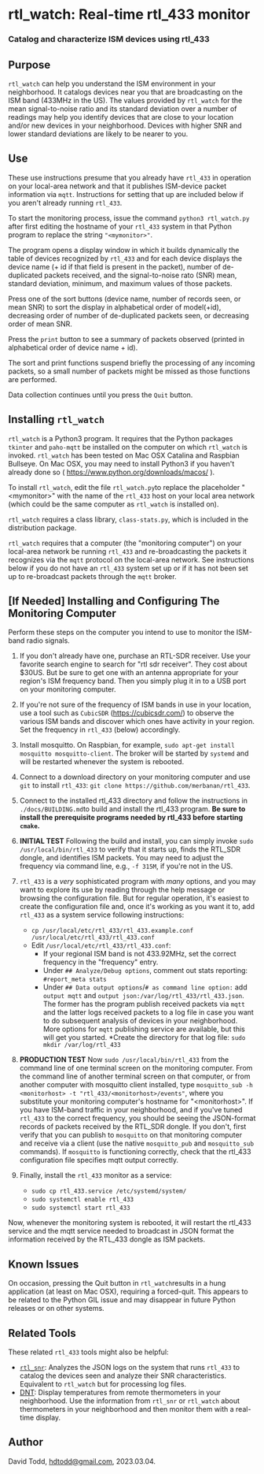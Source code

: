 # rtl\_watch: Real-time rtl\_433 monitor

### Catalog and characterize ISM devices using rtl\_433

## Purpose

`rtl_watch` can help you understand the ISM environment in your neighborhood.  It catalogs devices near you that are broadcasting on the ISM band (433MHz in the US).  The values provided by `rtl_watch` for the mean signal-to-noise ratio and its standard deviation over a number of readings may help you identify devices that are close to your location and/or new devices in your neighborhood.  Devices with higher SNR and lower standard deviations are likely to be nearer to you.

## Use

These use instructions presume that you already have `rtl_433` in operation on your local-area network and that it publishes ISM-device packet information via `mqtt`.  Instructions for setting that up are included below if you aren't already running `rtl_433`.

To start the monitoring process, issue the command `python3 rtl_watch.py` after first editing the hostname of your `rtl_433` system in that Python program to replace the string `"<mymonitor>"`.

The program opens a display window in which it builds dynamically the table of devices recognized by `rtl_433` and for each device displays the device name (+ id if that field is present in the packet), number of de-duplicated packets received, and the signal-to-noise rato (SNR) mean,  standard deviation, minimum, and maximum values of those packets.  

Press one of the sort buttons (device name, number of records seen, or mean SNR) to sort the display in alphabetical order of model(+id), decreasing order of number of de-duplicated packets seen, or decreasing order of mean SNR.

Press the `print` button to see a summary of packets observed (printed in alphabetical order of device name + id).

The sort and print functions suspend briefly the processing of any incoming packets, so a small number of packets might be missed as those functions are performed.

Data collection continues until you press the `Quit` button.

## Installing `rtl_watch`

`rtl_watch` is a Python3 program.  It requires that the Python packages `tkinter` and `paho-mqtt` be installed on the computer on which `rtl_watch` is invoked.  `rtl_watch` has been tested on Mac OSX Catalina and Raspbian Bullseye. On Mac OSX, you may need to install Python3 if you haven't already done so ( https://www.python.org/downloads/macos/ ).

To install `rtl_watch`, edit the file `rtl_watch.py`to replace the placeholder "\<mymonitor\>" with the name of the `rtl_433` host on your local area network (which could be the same computer as `rtl_watch` is installed on). 

`rtl_watch` requires a class library, `class-stats.py`, which is included in the distribution package.

`rtl_watch` requires that a computer (the "monitoring computer") on your local-area network be running `rtl_433` and re-broadcasting the packets it recognizes via the `mqtt` protocol on the local-area network.  See instructions below if you do not have an `rtl_433` system set up or if it has not been set up to re-broadcast packets through the `mqtt` broker.

## [If Needed] Installing and Configuring The Monitoring Computer
Perform these steps on the computer you intend to use to monitor the ISM-band radio signals.

1. If you don't already have one, purchase an RTL-SDR receiver.  Use your favorite search engine to search for "rtl sdr receiver".  They cost about $30US.  But be sure to get one with an antenna appropriate for your region's ISM frequency band.  Then you simply plug it in to a USB port on your monitoring computer.
1. If you're not sure of the frequency of ISM bands in use in your location, use a tool such as `CubicSDR` (https://cubicsdr.com/) to observe the various ISM bands and discover which ones have activity in your region.  Set the frequency in `rtl_433` (below) accordingly.
1. Install mosquitto.  On Raspbian, for example, `sudo apt-get install mosquitto mosquitto-client`.  The broker will be started by `systemd` and will be restarted whenever the system is rebooted.
1. Connect to a download directory on your monitoring computer and use `git` to install `rtl_433`: `git clone https://github.com/merbanan/rtl_433`.
1. Connect to the installed rtl\_433 directory and follow the instructions in `./docs/BUILDING.md`to build and install the rtl\_433 program. **Be sure to install the prerequisite programs needed by rtl_433 before starting `cmake`.**  
1. **INITIAL TEST** Following the build and install, you can simply invoke `sudo /usr/local/bin/rtl_433` to verify that it starts up, finds the RTL_SDR dongle, and identifies ISM packets.  You may need to adjust the frequency via command line, e.g.,  `-f 315M`, if you're not in the US.
1. `rtl_433` is a *very* sophisticated program with *many* options, and you may want to explore its use by reading through the help message or browsing the configuration file.  But for regular operation, it's easiest to create the configuration file and, once it's working as you want it to, add `rtl_433` as a system service following instructions:
   * `cp /usr/local/etc/rtl_433/rtl_433.example.conf /usr/local/etc/rtl_433/rtl_433.conf`
   * Edit `/usr/local/etc/rtl_433/rtl_433.conf`:
     * If your regional ISM band is not 433.92MHz, set the correct frequency in the "frequency" entry.
     * Under `## Analyze/Debug options`, comment out stats reporting: `#report_meta stats`
     * Under `## Data output options`/`# as command line option:` add `output mqtt` and `output json:/var/log/rtl_433/rtl_433.json`.  The former has the program publish received packets via `mqtt` and the latter logs received packets to a log file in case you want to do subsequent analysis of devices in your neighborhood.  More options for `mqtt` publishing service are available, but this will get you started.
     *Create the directory for that log file: `sudo mkdir /var/log/rtl_433`
1. **PRODUCTION TEST** Now `sudo /usr/local/bin/rtl_433` from the command line of one terminal screen on the monitoring computer.  From the command line of another terminal screen on that computer, or from another computer with mosquitto client installed, type `mosquitto_sub -h <monitorhost> -t "rtl_433/<monitorhost>/events"`, where you substitute your monitoring computer's hostname for "\<monitorhost>".  If you have ISM-band traffic in your neighborhood, and if you've tuned `rtl_433` to the correct frequency, you should be seeing the JSON-format records of packets received by the RTL\_SDR dongle.  If you don't, first verify that you can publish to `mosquitto` on that monitoring computer and receive via a client (use the native `mosquitto_pub` and `mosquitto_sub` commands).  If `mosquitto` is functioning correctly, check that the rtl\_433 configuration file specifies mqtt output correctly.
1. Finally, install the `rtl_433` monitor as a service:

	* `sudo cp rtl_433.service /etc/systemd/system/`
	* `sudo systemctl enable rtl_433`
	* `sudo systemctl start rtl_433`
       
 Now, whenever the monitoring system is rebooted, it will restart the rtl_433 service and the mqtt service needed to broadcast in JSON format the information received by the RTL\_433 dongle as ISM packets.
 
## Known Issues

On occasion, pressing the Quit button in `rtl_watch`results in a hung application (at least on Mac OSX), requiring a forced-quit.  This appears to be related to the Python GIL issue and may disappear in future Python releases or on other systems.
       
## Related Tools
These related `rtl_433` tools might also be helpful:

* [`rtl_snr`](https://github.com/hdtodd/rtl_snr): Analyzes the JSON logs on the system that runs `rtl_433` to catalog the devices seen and analyze their SNR characteristics.  Equivalent to `rtl_watch` but for processing log files.
* [DNT](https://github.com/hdtodd/DNT): Display temperatures from remote thermometers in your neighborhood.  Use the information from `rtl_snr` or `rtl_watch` about thermometers in your neighborhood and then monitor them with a real-time display.

## Author

David Todd, hdtodd@gmail.com, 2023.03.04.
